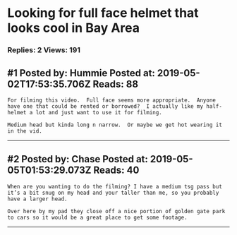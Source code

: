 # Looking for full face helmet that looks cool in Bay Area

### Replies: 2 Views: 191

## \#1 Posted by: Hummie Posted at: 2019-05-02T17:53:35.706Z Reads: 88

```
For filming this video.  Full face seems more appropriate.  Anyone have one that could be rented or borrowed?  I actually like my half-helmet a lot and just want to use it for filming.

Medium head but kinda long n narrow.  Or maybe we get hot wearing it in the vid.
```

---
## \#2 Posted by: Chase Posted at: 2019-05-05T01:53:29.073Z Reads: 40

```
When are you wanting to do the filming? I have a medium tsg pass but it’s a bit snug on my head and your taller than me, so you probably have a larger head.

Over here by my pad they close off a nice portion of golden gate park to cars so it would be a great place to get some footage.
```

---
